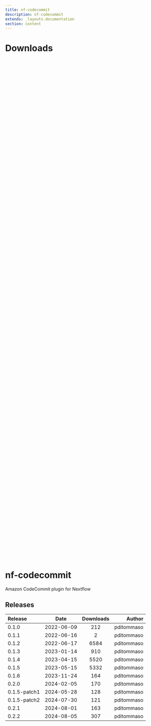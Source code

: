 ```yaml
---
title: nf-codecommit
description: nf-codecommit
extends: _layouts.documentation
section: content
---
```


# Downloads

<div style="position: relative; height:40vh; width:80vw">
    <canvas id="releases"></canvas>
</div>
<script type="module" src="docs/nf-codecommit/nf-codecommit.js"></script>

# nf-codecommit
Amazon CodeCommit plugin for Nextflow


## Releases

| Release                               |                       Date                       |                   Downloads                    |                           Author |
| :------------ |:------------------------------------------------:|:----------------------------------------------:|---------------------------------:|
 |  0.1.0                                               | 2022-06-09                                          | 212                                                | pditommaso                                         |
 |  0.1.1                                               | 2022-06-16                                          | 2                                                  | pditommaso                                         |
 |  0.1.2                                               | 2022-06-17                                          | 6584                                               | pditommaso                                         |
 |  0.1.3                                               | 2023-01-14                                          | 910                                                | pditommaso                                         |
 |  0.1.4                                               | 2023-04-15                                          | 5520                                               | pditommaso                                         |
 |  0.1.5                                               | 2023-05-15                                          | 5332                                               | pditommaso                                         |
 |  0.1.6                                               | 2023-11-24                                          | 164                                                | pditommaso                                         |
 |  0.2.0                                               | 2024-02-05                                          | 170                                                | pditommaso                                         |
 |  0.1.5-patch1                                        | 2024-05-28                                          | 128                                                | pditommaso                                         |
 |  0.1.5-patch2                                        | 2024-07-30                                          | 121                                                | pditommaso                                         |
 |  0.2.1                                               | 2024-08-01                                          | 163                                                | pditommaso                                         |
 |  0.2.2                                               | 2024-08-05                                          | 307                                                | pditommaso                                         |
